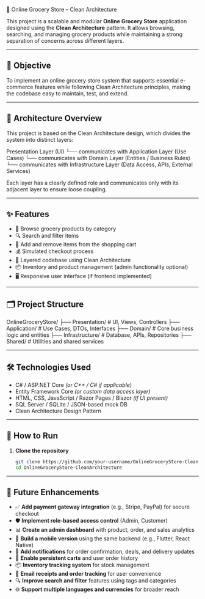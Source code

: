 🛒 Online Grocery Store – Clean Architecture

This project is a scalable and modular **Online Grocery Store** application designed using the **Clean Architecture** pattern. It allows browsing, searching, and managing grocery products while maintaining a strong separation of concerns across different layers.

---

## 📌 Objective

To implement an online grocery store system that supports essential e-commerce features while following Clean Architecture principles, making the codebase easy to maintain, test, and extend.

---

## 🧱 Architecture Overview

This project is based on the Clean Architecture design, which divides the system into distinct layers:

Presentation Layer (UI)
└── communicates with
Application Layer (Use Cases)
└── communicates with
Domain Layer (Entities / Business Rules)
└── communicates with
Infrastructure Layer (Data Access, APIs, External Services)



Each layer has a clearly defined role and communicates only with its adjacent layer to ensure loose coupling.

---

## ✨ Features

- 🧺 Browse grocery products by category  
- 🔍 Search and filter items  
- 🛒 Add and remove items from the shopping cart  
- 💰 Simulated checkout process  
- 🧩 Layered codebase using Clean Architecture  
- 📦 Inventory and product management (admin functionality optional)  
- 🖥️ Responsive user interface (if frontend implemented)  

---

## 🗂️ Project Structure



OnlineGroceryStore/
├── Presentation/ # UI, Views, Controllers
├── Application/ # Use Cases, DTOs, Interfaces
├── Domain/ # Core business logic and entities
├── Infrastructure/ # Database, APIs, Repositories
├── Shared/ # Utilities and shared services



---

## 🛠️ Technologies Used

- C# / ASP.NET Core *(or C++ / C# if applicable)*  
- Entity Framework Core *(or custom data access layer)*  
- HTML, CSS, JavaScript / Razor Pages / Blazor *(if UI present)*  
- SQL Server / SQLite / JSON-based mock DB  
- Clean Architecture Design Pattern

---

## 🚀 How to Run

1. **Clone the repository**
   ```bash
   git clone https://github.com/your-username/OnlineGroceryStore-CleanArchitecture.git
   cd OnlineGroceryStore-CleanArchitecture


---

## 🔮 Future Enhancements

- ✅ **Add payment gateway integration** (e.g., Stripe, PayPal) for secure checkout  
- 🛡️ **Implement role-based access control** (Admin, Customer)  
- 📊 **Create an admin dashboard** with product, order, and sales analytics  
- 📱 **Build a mobile version** using the same backend (e.g., Flutter, React Native)  
- 🔔 **Add notifications** for order confirmation, deals, and delivery updates  
- 🛒 **Enable persistent carts** and user order history  
- 📦 **Inventory tracking system** for stock management  
- 📧 **Email receipts and order tracking** for user convenience  
- 🔍 **Improve search and filter** features using tags and categories  
- 🌐 **Support multiple languages and currencies** for broader reach  
